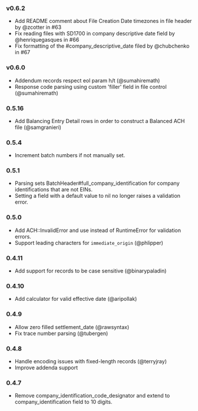 ### v0.6.2

- Add README comment about File Creation Date timezones in file header by @zcotter in #63
- Fix reading files with SD1700 in company descriptive date field by @henriquegasques in #66
- Fix formatting of the #company_descriptive_date filed by @chubchenko in #67

### v0.6.0

- Addendum records respect eol param h/t (@sumahiremath)
- Response code parsing using custom 'filler' field in file control (@sumahiremath)

### 0.5.16

- Add Balancing Entry Detail rows in order to construct a Balanced ACH file
  (@samgranieri)

### 0.5.4

- Increment batch numbers if not manually set.

### 0.5.1

- Parsing sets BatchHeader#full_company_identification for company
  identifications that are not EINs.
- Setting a field with a default value to nil no longer raises a validation
  error.

### 0.5.0

* Add ACH::InvalidError and use instead of RuntimeError for validation errors.
* Support leading characters for `immediate_origin` (@phlipper)

### 0.4.11

* Add support for records to be case sensitive (@binarypaladin)

### 0.4.10

* Add calculator for valid effective date (@aripollak)

### 0.4.9

* Allow zero filled settlement_date (@rawsyntax)
* Fix trace number parsing (@tubergen)

### 0.4.8

* Handle encoding issues with fixed-length records (@terryjray)
* Improve addenda support

### 0.4.7

* Remove company_identification_code_designator and extend to
  company_identification field to 10 digits.
